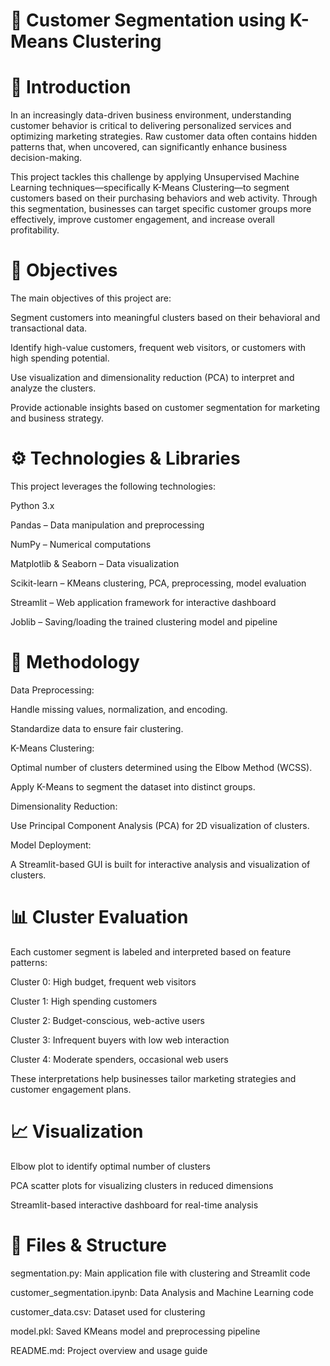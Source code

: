 # 🧠 Customer Segmentation using K-Means Clustering

# 📘 Introduction
In an increasingly data-driven business environment, understanding customer behavior is critical to delivering personalized services and optimizing marketing strategies. Raw customer data often contains hidden patterns that, when uncovered, can significantly enhance business decision-making.

This project tackles this challenge by applying Unsupervised Machine Learning techniques—specifically K-Means Clustering—to segment customers based on their purchasing behaviors and web activity. Through this segmentation, businesses can target specific customer groups more effectively, improve customer engagement, and increase overall profitability.

# 🎯 Objectives
The main objectives of this project are:

Segment customers into meaningful clusters based on their behavioral and transactional data.

Identify high-value customers, frequent web visitors, or customers with high spending potential.

Use visualization and dimensionality reduction (PCA) to interpret and analyze the clusters.

Provide actionable insights based on customer segmentation for marketing and business strategy.

# ⚙️ Technologies & Libraries
This project leverages the following technologies:

Python 3.x

Pandas – Data manipulation and preprocessing

NumPy – Numerical computations

Matplotlib & Seaborn – Data visualization

Scikit-learn – KMeans clustering, PCA, preprocessing, model evaluation

Streamlit – Web application framework for interactive dashboard

Joblib – Saving/loading the trained clustering model and pipeline

# 🧪 Methodology
Data Preprocessing:

Handle missing values, normalization, and encoding.

Standardize data to ensure fair clustering.

K-Means Clustering:

Optimal number of clusters determined using the Elbow Method (WCSS).

Apply K-Means to segment the dataset into distinct groups.

Dimensionality Reduction:

Use Principal Component Analysis (PCA) for 2D visualization of clusters.

Model Deployment:

A Streamlit-based GUI is built for interactive analysis and visualization of clusters.

# 📊 Cluster Evaluation
Each customer segment is labeled and interpreted based on feature patterns:

Cluster 0: High budget, frequent web visitors

Cluster 1: High spending customers

Cluster 2: Budget-conscious, web-active users

Cluster 3: Infrequent buyers with low web interaction

Cluster 4: Moderate spenders, occasional web users

These interpretations help businesses tailor marketing strategies and customer engagement plans.

# 📈 Visualization
Elbow plot to identify optimal number of clusters

PCA scatter plots for visualizing clusters in reduced dimensions

Streamlit-based interactive dashboard for real-time analysis

# 📂 Files & Structure
segmentation.py: Main application file with clustering and Streamlit code

customer_segmentation.ipynb: Data Analysis and Machine Learning code

customer_data.csv: Dataset used for clustering

model.pkl: Saved KMeans model and preprocessing pipeline

README.md: Project overview and usage guide

